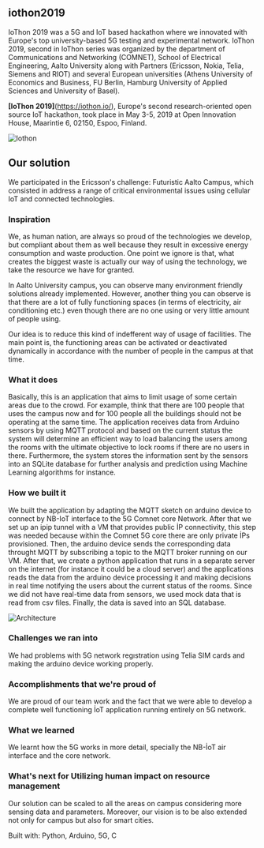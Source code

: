 ## iothon2019

IoThon 2019 was a 5G and IoT based hackathon where we innovated with Europe's top university-based 5G testing and experimental network. IoThon 2019, second in IoThon series was organized by the department of Communications and Networking (COMNET), School of Electrical Engineering, Aalto University along with Partners (Ericsson, Nokia, Telia, Siemens and RIOT) and several European universities (Athens University of Economics and Business, FU Berlin, Hamburg University of Applied Sciences and University of Basel). 

**[IoThon 2019]**(https://iothon.io/), Europe's second research-oriented open source IoT hackathon, took place in May 3-5, 2019 at Open Innovation House, Maarintie 6, 02150, Espoo, Finland.

![Iothon](images/iothon.png)

## Our solution
We participated in the Ericsson's challenge: Futuristic Aalto Campus, which consisted in address a range of critical environmental issues using cellular IoT and connected technologies. 

### Inspiration
We, as human nation, are always so proud of the technologies we develop, but compliant about them as well because they result in excessive energy consumption and waste production. One point we ignore is that, what creates the biggest waste is actually our way of using the technology, we take the resource we have for granted.

In Aalto University campus, you can observe many environment friendly solutions already implemented. However, another thing you can observe is that there are a lot of fully functioning spaces (in terms of electricity, air conditioning etc.) even though there are no one using or very little amount of people using.

Our idea is to reduce this kind of indefferent way of usage of facilities. The main point is, the functioning areas can be activated or deactivated dynamically in accordance with the number of people in the campus at that time.

### What it does
Basically, this is an application that aims to limit usage of some certain areas due to the crowd. For example, think that there are 100 people that uses the campus now and for 100 people all the buildings should not be operating at the same time. The application receives data from Arduino sensors by using MQTT protocol and based on the current status the system will determine an efficient way to load balancing the users among the rooms with the ultimate objective to lock rooms if there are no users in there. Furthermore, the system stores the information sent by the sensors into an SQLite database for further analysis and prediction using Machine Learning algorithms for instance.

### How we built it
We built the application by adapting the MQTT sketch on arduino device to connect by NB-IoT interface to the 5G Comnet core Network. After that we set up an ipip tunnel with a VM that provides public İP connectivity, this step was needed because within the Comnet 5G core there are only private İPs provisioned. Then, the arduino device sends the corresponding data throught MQTT by subscribing a topic to the MQTT broker running on our VM. After that, we create a python application that runs in a separate server on the internet (for instance it could be a cloud server) and the applications reads the data from the arduino device processing it and making decisions in real time notifying the users about the current status of the rooms. Since we did not have real-time data from sensors, we used mock data that is read from csv files. Finally, the data is saved into an SQL database.

![Architecture](images/architecture.png)

### Challenges we ran into
We had problems with 5G network regıstration using Telia SIM cards and making the arduino device working properly.

### Accomplishments that we're proud of
We are proud of our team work and the fact that we were able to develop a complete well functioning İoT application running entirely on 5G network.

### What we learned
We learnt how the 5G works in more detail, specially the NB-İoT air interface and the core network.

### What's next for Utilizing human impact on resource management
Our solution can be scaled to all the areas on campus considering more sensing data and parameters. Moreover, our vision is to be also extended not only for campus but also for smart cities.

Built with:
Python, Arduino, 5G, C
